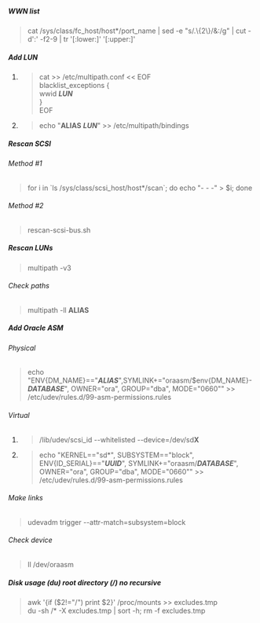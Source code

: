 ##### WWN list
> cat /sys/class/fc_host/host*/port_name | sed -e "s/.\\{2\\}/&\:/g" | cut -d':' -f2-9 | tr '[:lower:]' '[:upper:]'

##### Add LUN
1. > cat >> /etc/multipath.conf << EOF  
blacklist_exceptions {  
wwid **_LUN_**  
}  
EOF
2. > echo "**ALIAS** **_LUN_**" >> /etc/multipath/bindings

##### Rescan SCSI
###### Method #1
> for i in \`ls /sys/class/scsi_host/host*/scan\`; do echo "- - -" > $i; done  
###### Method #2
> rescan-scsi-bus.sh

##### Rescan LUNs
> multipath -v3
###### Check paths
> multipath -ll **ALIAS**

##### Add Oracle ASM
###### Physical
> echo "ENV{DM_NAME}=="**_ALIAS_**",SYMLINK+="oraasm/$env{DM_NAME}-**_DATABASE_**", OWNER="ora", GROUP="dba", MODE="0660"" >> /etc/udev/rules.d/99-asm-permissions.rules
###### Virtual
1. > /lib/udev/scsi_id --whitelisted --device=/dev/sd**X**
2. > echo "KERNEL=="sd*", SUBSYSTEM=="block", ENV{ID_SERIAL}=="**_UUID_**", SYMLINK+="oraasm/**_DATABASE_**", OWNER="ora", GROUP="dba", MODE="0660"" >> /etc/udev/rules.d/99-asm-permissions.rules
###### Make links
> udevadm trigger --attr-match=subsystem=block
###### Check device
> ll /dev/oraasm

##### Disk usage (du) root directory (/) no recursive
> awk '{if ($2!="/") print $2}' /proc/mounts >> excludes.tmp  
> du -sh /* -X excludes.tmp | sort -h; rm -f excludes.tmp
